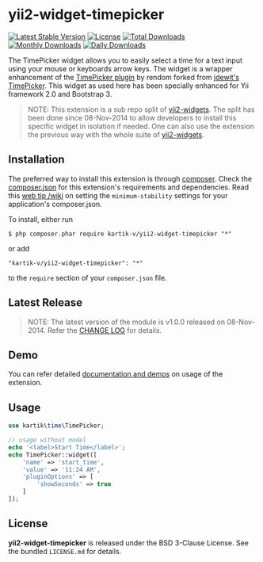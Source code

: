 yii2-widget-timepicker
======================

[![Latest Stable Version](https://poser.pugx.org/kartik-v/yii2-widget-timepicker/v/stable.svg)](https://packagist.org/packages/kartik-v/yii2-widget-timepicker)
[![License](https://poser.pugx.org/kartik-v/yii2-widget-timepicker/license.svg)](https://packagist.org/packages/kartik-v/yii2-widget-timepicker)
[![Total Downloads](https://poser.pugx.org/kartik-v/yii2-widget-timepicker/downloads.svg)](https://packagist.org/packages/kartik-v/yii2-widget-timepicker)
[![Monthly Downloads](https://poser.pugx.org/kartik-v/yii2-widget-timepicker/d/monthly.png)](https://packagist.org/packages/kartik-v/yii2-widget-timepicker)
[![Daily Downloads](https://poser.pugx.org/kartik-v/yii2-widget-timepicker/d/daily.png)](https://packagist.org/packages/kartik-v/yii2-widget-timepicker)

The TimePicker widget  allows you to easily select a time for a text input using your mouse or keyboards arrow keys. The widget is a wrapper enhancement of the <a href='https://github.com/rendom/bootstrap-3-timepicker' target='_blank'>TimePicker plugin</a> by rendom forked from  <a href='https://github.com/jdewit/bootstrap-timepicker' target='_blank'>jdewit's TimePicker</a>. This widget as used here has been specially enhanced for Yii framework 2.0 and Bootstrap 3.

> NOTE: This extension is a sub repo split of [yii2-widgets](https://github.com/kartik-v/yii2-widgets). The split has been done since 08-Nov-2014 to allow developers to install this specific widget in isolation if needed. One can also use the extension the previous way with the whole suite of [yii2-widgets](http://demos.krajee.com/widgets).

## Installation

The preferred way to install this extension is through [composer](http://getcomposer.org/download/). Check the [composer.json](https://github.com/kartik-v/yii2-widget-timepicker/blob/master/composer.json) for this extension's requirements and dependencies. Read this [web tip /wiki](http://webtips.krajee.com/setting-composer-minimum-stability-application/) on setting the `minimum-stability` settings for your application's composer.json.

To install, either run

```
$ php composer.phar require kartik-v/yii2-widget-timepicker "*"
```

or add

```
"kartik-v/yii2-widget-timepicker": "*"
```

to the ```require``` section of your `composer.json` file.

## Latest Release

> NOTE: The latest version of the module is v1.0.0 released on 08-Nov-2014. Refer the [CHANGE LOG](https://github.com/kartik-v/yii2-widget-timepicker/blob/master/CHANGE.md) for details.

## Demo

You can refer detailed [documentation and demos](http://demos.krajee.com/widget-details/timepicker) on usage of the extension.

## Usage

```php
use kartik\time\TimePicker;

// usage without model
echo '<label>Start Time</label>';
echo TimePicker::widget([
	'name' => 'start_time', 
	'value' => '11:24 AM',
	'pluginOptions' => [
		'showSeconds' => true
	]
]);
```

## License

**yii2-widget-timepicker** is released under the BSD 3-Clause License. See the bundled `LICENSE.md` for details.